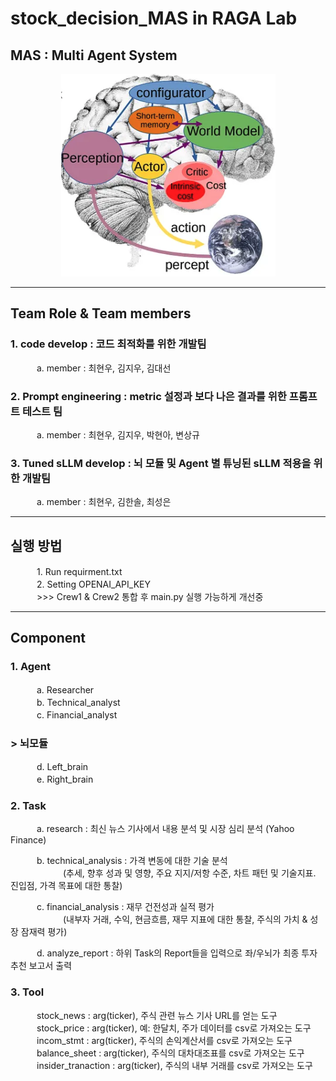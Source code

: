 # stock_decision_MAS in RAGA Lab
## MAS : Multi Agent System  

<p align="center">
 <img src = "./img/Autonomous Agent Brain archi.png">
</p>  

---
## Team Role & Team members  

### 1. code develop : 코드 최적화를 위한 개발팀  
　　　a. member : 최현우, 김지우, 김대선  

### 2. Prompt engineering : metric 설정과 보다 나은 결과를 위한 프롬프트 테스트 팀  
　　　a. member : 최현우, 김지우, 박현아, 변상규  

### 3. Tuned sLLM develop : 뇌 모듈 및 Agent 별 튜닝된 sLLM 적용을 위한 개발팀  
　　　a. member : 최현우, 김한솔, 최성은  

---  
## 실행 방법  
　　　1. Run requirment.txt   
　　　2. Setting OPENAI_API_KEY   
　　　>>> Crew1 & Crew2 통합 후 main.py 실행 가능하게 개선중  

---  

## Component

### 1. Agent  
　　　a. Researcher  
　　　b. Technical_analyst  
　　　c. Financial_analyst  
  
  ###  **> 뇌모듈**
　　　d. Left_brain  
　　　e. Right_brain  

### 2. Task
　　　a. research : 최신 뉴스 기사에서 내용 분석 및 시장 심리 분석 (Yahoo Finance)  

　　　b. technical_analysis : 가격 변동에 대한 기술 분석  
　　　　　　(추세, 향후 성과 및 영향, 주요 지지/저항 수준, 차트 패턴 및 기술지표. 진입점, 가격 목표에 대한 통찰)  

　　　c. financial_analysis : 재무 건전성과 실적 평가  
　　　　　　(내부자 거래, 수익, 현금흐름, 재무 지표에 대한 통찰, 주식의 가치 & 성장 잠재력 평가)  

　　　d. analyze_report : 하위 Task의 Report들을 입력으로 좌/우뇌가 최종 투자 추천 보고서 출력    

### 3. Tool  
　　　stock_news : arg(ticker), 주식 관련 뉴스 기사 URL를 얻는 도구  
　　　stock_price : arg(ticker), 예: 한달치, 주가 데이터를 csv로 가져오는 도구  
　　　incom_stmt : arg(ticker), 주식의 손익계산서를 csv로 가져오는 도구  
　　　balance_sheet : arg(ticker), 주식의 대차대조표를 csv로 가져오는 도구  
　　　insider_tranaction : arg(ticker), 주식의 내부 거래를 csv로 가져오는 도구  
